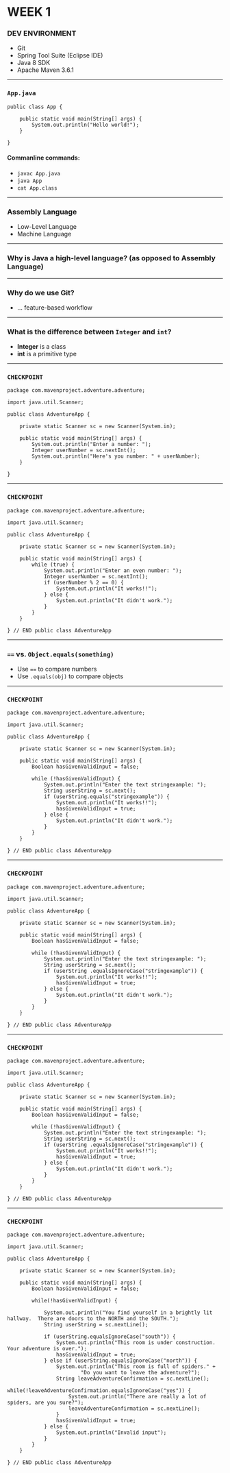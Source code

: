 # WEEK 1

### DEV ENVIRONMENT
- Git
- Spring Tool Suite (Eclipse IDE)
- Java 8 SDK
- Apache Maven 3.6.1

---
### `App.java`

```
public class App {

	public static void main(String[] args) {
		System.out.println("Hello world!");
	}

}
```

#### Commanline commands:
- `javac App.java`
- `java App`
- `cat App.class`

[]()
[]()

---
### Assembly Language
- Low-Level Language
- Machine Language

---
### Why is Java a high-level language? (as opposed to Assembly Language)

---
### Why do we use Git?
- ... feature-based workflow

---
### What is the difference between `Integer` and `int`?
- **Integer** is a class
- **int** is a primitive type

---
### `CHECKPOINT`

```
package com.mavenproject.adventure.adventure;

import java.util.Scanner;

public class AdventureApp {

	private static Scanner sc = new Scanner(System.in);
	
	public static void main(String[] args) {
		System.out.println("Enter a number: ");
		Integer userNumber = sc.nextInt();
		System.out.println("Here's you number: " + userNumber);
	}

}
```

---
### `CHECKPOINT`

```
package com.mavenproject.adventure.adventure;

import java.util.Scanner;

public class AdventureApp {

	private static Scanner sc = new Scanner(System.in);
	
	public static void main(String[] args) {
		while (true) {
			System.out.println("Enter an even number: ");
			Integer userNumber = sc.nextInt();
			if (userNumber % 2 == 0) {
				System.out.println("It works!!");
			} else {
				System.out.println("It didn't work.");
			}
		}
	}

} // END public class AdventureApp
```

---
### `==` vs. `Object.equals(something)`
- Use `==` to compare numbers
- Use `.equals(obj)` to compare objects

---
### `CHECKPOINT`

```
package com.mavenproject.adventure.adventure;

import java.util.Scanner;

public class AdventureApp {

	private static Scanner sc = new Scanner(System.in);
	
	public static void main(String[] args) {
		Boolean hasGivenValidInput = false;
		
		while (!hasGivenValidInput) {
			System.out.println("Enter the text stringexample: ");
			String userString = sc.next();
			if (userString.equals("stringexample")) {
				System.out.println("It works!!");
				hasGivenValidInput = true;
			} else {
				System.out.println("It didn't work.");
			}
		}
	}

} // END public class AdventureApp
```

---
### `CHECKPOINT`

```
package com.mavenproject.adventure.adventure;

import java.util.Scanner;

public class AdventureApp {

	private static Scanner sc = new Scanner(System.in);
	
	public static void main(String[] args) {
		Boolean hasGivenValidInput = false;
		
		while (!hasGivenValidInput) {
			System.out.println("Enter the text stringexample: ");
			String userString = sc.next();
			if (userString .equalsIgnoreCase("stringexample")) {
				System.out.println("It works!!");
				hasGivenValidInput = true;
			} else {
				System.out.println("It didn't work.");
			}
		}
	}

} // END public class AdventureApp
```

---
### `CHECKPOINT`

```
package com.mavenproject.adventure.adventure;

import java.util.Scanner;

public class AdventureApp {

	private static Scanner sc = new Scanner(System.in);
	
	public static void main(String[] args) {
		Boolean hasGivenValidInput = false;
		
		while (!hasGivenValidInput) {
			System.out.println("Enter the text stringexample: ");
			String userString = sc.next();
			if (userString .equalsIgnoreCase("stringexample")) {
				System.out.println("It works!!");
				hasGivenValidInput = true;
			} else {
				System.out.println("It didn't work.");
			}
		}
	}

} // END public class AdventureApp
```

---
### `CHECKPOINT`

```
package com.mavenproject.adventure.adventure;

import java.util.Scanner;

public class AdventureApp {

	private static Scanner sc = new Scanner(System.in);

	public static void main(String[] args) {
		Boolean hasGivenValidInput = false;
		
		while(!hasGivenValidInput) {
			
			System.out.println("You find yourself in a brightly lit hallway.  There are doors to the NORTH and the SOUTH.");
			String userString = sc.nextLine();
			
			if (userString.equalsIgnoreCase("south")) {
				System.out.println("This room is under construction.  Your adventure is over.");
				hasGivenValidInput = true;
			} else if (userString.equalsIgnoreCase("north")) {
				System.out.println("This room is full of spiders." +
						"Do you want to leave the adventure?");
				String leaveAdventureConfirmation = sc.nextLine();
				while(!leaveAdventureConfirmation.equalsIgnoreCase("yes")) {
					System.out.println("There are really a lot of spiders, are you sure?");
					leaveAdventureConfirmation = sc.nextLine();
				}
				hasGivenValidInput = true;
			} else {
				System.out.println("Invalid input");
			}
		}
	}

} // END public class AdventureApp
```
